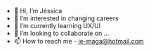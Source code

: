 - 👋 Hi, I’m Jéssica
- 👀 I’m interested in changing careers
- 🌱 I’m currently learning UX/UI
- 💞️ I’m looking to collaborate on ...
- 📫 How to reach me - je-maga@hotmail.com

<!---
Jessica-Drago/Jessica-Drago is a ✨ special ✨ repository because its `README.md` (this file) appears on your GitHub profile.
You can click the Preview link to take a look at your changes.
--->

